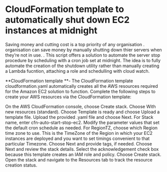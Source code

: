 # CloudFormation template to automatically shut down EC2 instances at midnight

Saving money and cutting cost is a top priority of any organisation . organisation can save money by manually shutting down thier servers when they’re not in use. . This script offers a solution to automate the server stop  procedure by scheduling with a cron job set at midnight. The idea is to fully automate the creation of the shutdown utility rather than manually creating a Lambda fucntion, attaching a role and schedulling with cloud watch.


**CloudFormation template **-
The CloudFormation template cloudformation.yaml automatically creates all the AWS resources required for the Amazon EC2 solution to function. Complete the following steps to create your AWS resources via the CloudFormation template:

On the AWS CloudFormation console, choose Create stack.
Choose With new resources (standard).
Choose Template is ready and choose Upload a template file.
Upload the provided .yaml file and choose Next.
For Stack name, enter cfn-auto-start-stop-ec2.
Modify the parameter values that set the default cron schedule as needed.
For RegionTZ, choose which Region time zone to use. This is the TimeZone of the Region in which your EC2 instances are deployed and you want to set timings convenient to that particular Timezone.
Choose Next and provide tags, if needed.
Choose Next and review the stack details.
Select the acknowledgement check box because this template creates an IAM role and policy.
Choose Create stack.
Open the stack and navigate to the Resources tab to track the resource creation status.
